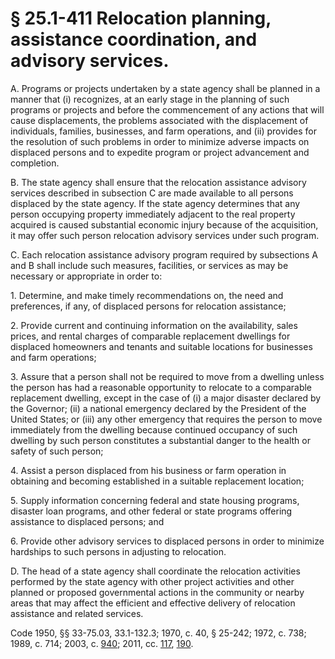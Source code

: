 # § 25.1-411 Relocation planning, assistance coordination, and advisory services.

<p>A. Programs or projects undertaken by a state agency shall be planned in a manner that (i) recognizes, at an early stage in the planning of such programs or projects and before the commencement of any actions that will cause displacements, the problems associated with the displacement of individuals, families, businesses, and farm operations, and (ii) provides for the resolution of such problems in order to minimize adverse impacts on displaced persons and to expedite program or project advancement and completion.</p><p>B. The state agency shall ensure that the relocation assistance advisory services described in subsection C are made available to all persons displaced by the state agency. If the state agency determines that any person occupying property immediately adjacent to the real property acquired is caused substantial economic injury because of the acquisition, it may offer such person relocation advisory services under such program.</p><p>C. Each relocation assistance advisory program required by subsections A and B shall include such measures, facilities, or services as may be necessary or appropriate in order to:</p><p>1. Determine, and make timely recommendations on, the need and preferences, if any, of displaced persons for relocation assistance;</p><p>2. Provide current and continuing information on the availability, sales prices, and rental charges of comparable replacement dwellings for displaced homeowners and tenants and suitable locations for businesses and farm operations;</p><p>3. Assure that a person shall not be required to move from a dwelling unless the person has had a reasonable opportunity to relocate to a comparable replacement dwelling, except in the case of (i) a major disaster declared by the Governor; (ii) a national emergency declared by the President of the United States; or (iii) any other emergency that requires the person to move immediately from the dwelling because continued occupancy of such dwelling by such person constitutes a substantial danger to the health or safety of such person;</p><p>4. Assist a person displaced from his business or farm operation in obtaining and becoming established in a suitable replacement location;</p><p>5. Supply information concerning federal and state housing programs, disaster loan programs, and other federal or state programs offering assistance to displaced persons; and</p><p>6. Provide other advisory services to displaced persons in order to minimize hardships to such persons in adjusting to relocation.</p><p>D. The head of a state agency shall coordinate the relocation activities performed by the state agency with other project activities and other planned or proposed governmental actions in the community or nearby areas that may affect the efficient and effective delivery of relocation assistance and related services.</p><p>Code 1950, §§ 33-75.03, 33.1-132.3; 1970, c. 40, § 25-242; 1972, c. 738; 1989, c. 714; 2003, c. <a href='http://lis.virginia.gov/cgi-bin/legp604.exe?031+ful+CHAP0940'>940</a>; 2011, cc. <a href='http://lis.virginia.gov/cgi-bin/legp604.exe?111+ful+CHAP0117'>117</a>, <a href='http://lis.virginia.gov/cgi-bin/legp604.exe?111+ful+CHAP0190'>190</a>.</p>